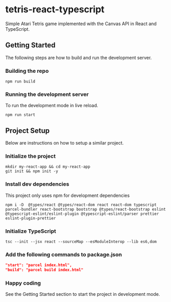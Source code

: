 # tetris-react-typescript

Simple Atari Tetris game implemented with the Canvas API in React and TypeScript.

## Getting Started

The following steps are how to build and run the development server.

### Building the repo

```
npm run build
```

### Running the development server
To run the development mode in live reload.
```
npm run start
```

## Project Setup
Below are instructions on how to setup a similar project.

### Initialize the project
```
mkdir my-react-app && cd my-react-app
git init && npm init -y
```
### Install dev dependencies
This project only uses npm for development dependencies
```
npm i -D  @types/react @types/react-dom react react-dom typescript parcel-bundler react-bootstrap bootstrap @types/react-bootstrap eslint @typescript-eslint/eslint-plugin @typescript-eslint/parser prettier eslint-plugin-prettier
```
### Initialize TypeScript
```
tsc --init --jsx react --sourceMap --esModuleInterop --lib es6,dom
```
### Add the following commands to package.json
```json
"start": "parcel index.html",
"build": "parcel build index.html"
```
### Happy coding
See the Getting Started section to start the project in development mode.